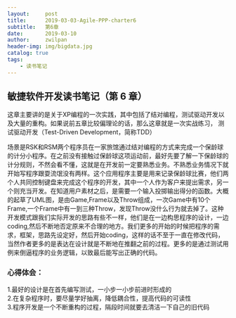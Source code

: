```yaml
---
layout:     post
title:      2019-03-03-Agile-PPP-charter6
subtitle:   第6章
date:       2019-03-10
author:     zwilpan
header-img: img/bigdata.jpg
catalog: true
tags:
    - 读书笔记
---
```



 ## 敏捷软件开发读书笔记（第 6 章）

这章主要讲的是关于XP编程的一次实践，其中包括了结对编程，测试驱动开发以及大量的重构。如果说前五章比较偏理论的话，那么这章就是一次实战练习， 测试驱动开发（Test-Driven Development，简称TDD）  

场景是RSK和RSM两个程序员在一家旅馆通过结对编程的方式来完成一个保龄球的计分小程序。在之前没有接触过保龄球这项运动前，最好先要了解一下保龄球的计分规则，不然会看不懂，这就是在开发前一定要熟悉业务。不熟悉业务情况下就开始写程序跟耍流氓没有两样。这个应用程序主要是用来记录保龄球比赛，他们两个人共同控制键盘来完成这个程序的开发，其中一个人作为客户来提出需求，另一个则充当开发。在知道用户素材之后，是需要一个输入投掷输出得分的函数。大概的起草了UML图，是由Game,Frame以及Throw组成，一次Game中有10个Frame,一个Frame中有一到三种Throw，发现Throw没什么行为就去掉了。这种开发模式跟我们实际开发的思路有些不一样，他们是在一边构思程序的设计，一边coding,然后不断地否定原来不合理的地方。我们更多的开始的时候把程序的需求，框架，思路先设定好，然后开始coding，这样的话不至于一直在修改代码，当然作者更多的是表达在设计就是不断地在推翻之前的过程。更多的是通过测试用例来倒逼程序的业务逻辑，以致最后能写出正确的代码。

 ### 心得体会：

1.最好的设计是在首先编写测试，一小步一小步前进时形成的  
2.在复杂程序时，要尽量学好抽离，降低耦合性，提高代码的可读性  
3.程序开发是一个不断重构的过程，隔段时间就要去清洁一下自己的旧代码